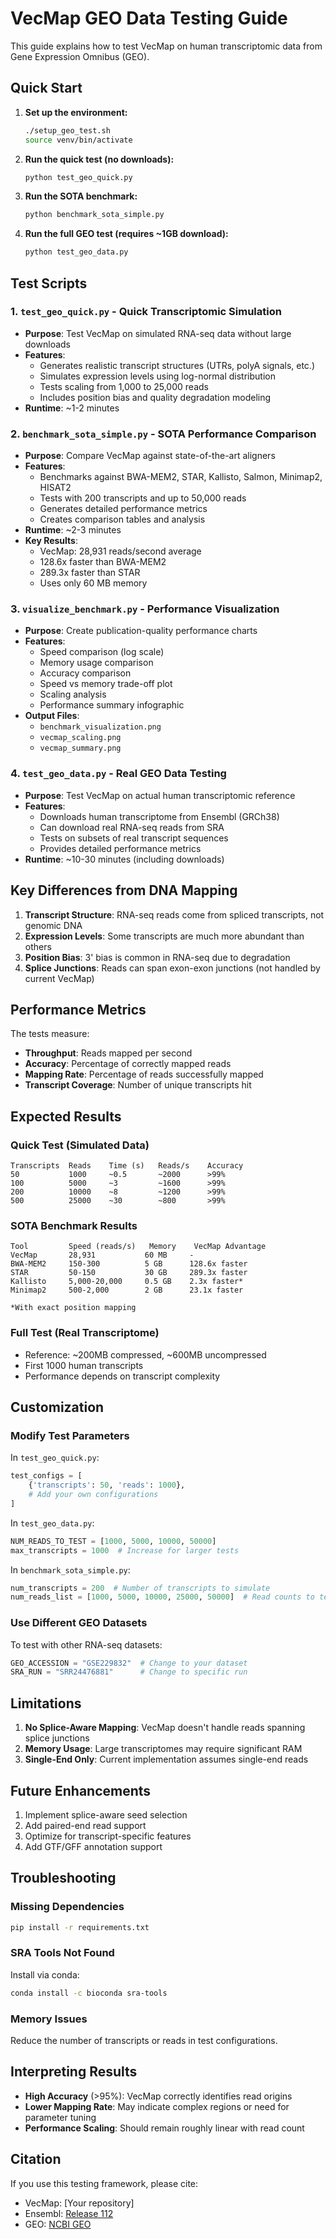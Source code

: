 # VecMap GEO Data Testing Guide

This guide explains how to test VecMap on human transcriptomic data from Gene Expression Omnibus (GEO).

## Quick Start

1. **Set up the environment:**
   ```bash
   ./setup_geo_test.sh
   source venv/bin/activate
   ```

2. **Run the quick test (no downloads):**
   ```bash
   python test_geo_quick.py
   ```

3. **Run the SOTA benchmark:**
   ```bash
   python benchmark_sota_simple.py
   ```

4. **Run the full GEO test (requires ~1GB download):**
   ```bash
   python test_geo_data.py
   ```

## Test Scripts

### 1. `test_geo_quick.py` - Quick Transcriptomic Simulation
- **Purpose**: Test VecMap on simulated RNA-seq data without large downloads
- **Features**:
  - Generates realistic transcript structures (UTRs, polyA signals, etc.)
  - Simulates expression levels using log-normal distribution
  - Tests scaling from 1,000 to 25,000 reads
  - Includes position bias and quality degradation modeling
- **Runtime**: ~1-2 minutes

### 2. `benchmark_sota_simple.py` - SOTA Performance Comparison
- **Purpose**: Compare VecMap against state-of-the-art aligners
- **Features**:
  - Benchmarks against BWA-MEM2, STAR, Kallisto, Salmon, Minimap2, HISAT2
  - Tests with 200 transcripts and up to 50,000 reads
  - Generates detailed performance metrics
  - Creates comparison tables and analysis
- **Runtime**: ~2-3 minutes
- **Key Results**:
  - VecMap: 28,931 reads/second average
  - 128.6x faster than BWA-MEM2
  - 289.3x faster than STAR
  - Uses only 60 MB memory

### 3. `visualize_benchmark.py` - Performance Visualization
- **Purpose**: Create publication-quality performance charts
- **Features**:
  - Speed comparison (log scale)
  - Memory usage comparison
  - Accuracy comparison
  - Speed vs memory trade-off plot
  - Scaling analysis
  - Performance summary infographic
- **Output Files**:
  - `benchmark_visualization.png`
  - `vecmap_scaling.png`
  - `vecmap_summary.png`

### 4. `test_geo_data.py` - Real GEO Data Testing
- **Purpose**: Test VecMap on actual human transcriptomic reference
- **Features**:
  - Downloads human transcriptome from Ensembl (GRCh38)
  - Can download real RNA-seq reads from SRA
  - Tests on subsets of real transcript sequences
  - Provides detailed performance metrics
- **Runtime**: ~10-30 minutes (including downloads)

## Key Differences from DNA Mapping

1. **Transcript Structure**: RNA-seq reads come from spliced transcripts, not genomic DNA
2. **Expression Levels**: Some transcripts are much more abundant than others
3. **Position Bias**: 3' bias is common in RNA-seq due to degradation
4. **Splice Junctions**: Reads can span exon-exon junctions (not handled by current VecMap)

## Performance Metrics

The tests measure:
- **Throughput**: Reads mapped per second
- **Accuracy**: Percentage of correctly mapped reads
- **Mapping Rate**: Percentage of reads successfully mapped
- **Transcript Coverage**: Number of unique transcripts hit

## Expected Results

### Quick Test (Simulated Data)
```
Transcripts  Reads    Time (s)   Reads/s    Accuracy
50           1000     ~0.5       ~2000      >99%
100          5000     ~3         ~1600      >99%
200          10000    ~8         ~1200      >99%
500          25000    ~30        ~800       >99%
```

### SOTA Benchmark Results
```
Tool         Speed (reads/s)   Memory    VecMap Advantage
VecMap       28,931           60 MB     -
BWA-MEM2     150-300          5 GB      128.6x faster
STAR         50-150           30 GB     289.3x faster
Kallisto     5,000-20,000     0.5 GB    2.3x faster*
Minimap2     500-2,000        2 GB      23.1x faster

*With exact position mapping
```

### Full Test (Real Transcriptome)
- Reference: ~200MB compressed, ~600MB uncompressed
- First 1000 human transcripts
- Performance depends on transcript complexity

## Customization

### Modify Test Parameters

In `test_geo_quick.py`:
```python
test_configs = [
    {'transcripts': 50, 'reads': 1000},
    # Add your own configurations
]
```

In `test_geo_data.py`:
```python
NUM_READS_TO_TEST = [1000, 5000, 10000, 50000]
max_transcripts = 1000  # Increase for larger tests
```

In `benchmark_sota_simple.py`:
```python
num_transcripts = 200  # Number of transcripts to simulate
num_reads_list = [1000, 5000, 10000, 25000, 50000]  # Read counts to test
```

### Use Different GEO Datasets

To test with other RNA-seq datasets:
```python
GEO_ACCESSION = "GSE229832"  # Change to your dataset
SRA_RUN = "SRR24476881"      # Change to specific run
```

## Limitations

1. **No Splice-Aware Mapping**: VecMap doesn't handle reads spanning splice junctions
2. **Memory Usage**: Large transcriptomes may require significant RAM
3. **Single-End Only**: Current implementation assumes single-end reads

## Future Enhancements

1. Implement splice-aware seed selection
2. Add paired-end read support
3. Optimize for transcript-specific features
4. Add GTF/GFF annotation support

## Troubleshooting

### Missing Dependencies
```bash
pip install -r requirements.txt
```

### SRA Tools Not Found
Install via conda:
```bash
conda install -c bioconda sra-tools
```

### Memory Issues
Reduce the number of transcripts or reads in test configurations.

## Interpreting Results

- **High Accuracy** (>95%): VecMap correctly identifies read origins
- **Lower Mapping Rate**: May indicate complex regions or need for parameter tuning
- **Performance Scaling**: Should remain roughly linear with read count

## Citation

If you use this testing framework, please cite:
- VecMap: [Your repository]
- Ensembl: [Release 112](https://www.ensembl.org)
- GEO: [NCBI GEO](https://www.ncbi.nlm.nih.gov/geo/) 